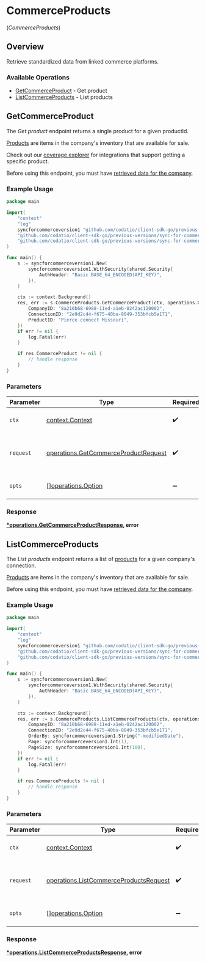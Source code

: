# CommerceProducts
(*CommerceProducts*)

## Overview

Retrieve standardized data from linked commerce platforms.

### Available Operations

* [GetCommerceProduct](#getcommerceproduct) - Get product
* [ListCommerceProducts](#listcommerceproducts) - List products

## GetCommerceProduct

The *Get product* endpoint returns a single product for a given productId.

[Products](https://docs.codat.io/commerce-api#/schemas/Product) are items in the company's inventory that are available for sale.

Check out our [coverage explorer](https://knowledge.codat.io/supported-features/commerce?view=tab-by-data-type&dataType=commerce-products) for integrations that support getting a specific product.

Before using this endpoint, you must have [retrieved data for the company](https://docs.codat.io/sync-for-commerce-v1-api#/operations/refresh-company-data).


### Example Usage

```go
package main

import(
	"context"
	"log"
	syncforcommerceversion1 "github.com/codatio/client-sdk-go/previous-versions/sync-for-commerce-version-1"
	"github.com/codatio/client-sdk-go/previous-versions/sync-for-commerce-version-1/pkg/models/shared"
	"github.com/codatio/client-sdk-go/previous-versions/sync-for-commerce-version-1/pkg/models/operations"
)

func main() {
    s := syncforcommerceversion1.New(
        syncforcommerceversion1.WithSecurity(shared.Security{
            AuthHeader: "Basic BASE_64_ENCODED(API_KEY)",
        }),
    )

    ctx := context.Background()
    res, err := s.CommerceProducts.GetCommerceProduct(ctx, operations.GetCommerceProductRequest{
        CompanyID: "8a210b68-6988-11ed-a1eb-0242ac120002",
        ConnectionID: "2e9d2c44-f675-40ba-8049-353bfcb5e171",
        ProductID: "Pierce connect Missouri",
    })
    if err != nil {
        log.Fatal(err)
    }

    if res.CommerceProduct != nil {
        // handle response
    }
}
```

### Parameters

| Parameter                                                                                    | Type                                                                                         | Required                                                                                     | Description                                                                                  |
| -------------------------------------------------------------------------------------------- | -------------------------------------------------------------------------------------------- | -------------------------------------------------------------------------------------------- | -------------------------------------------------------------------------------------------- |
| `ctx`                                                                                        | [context.Context](https://pkg.go.dev/context#Context)                                        | :heavy_check_mark:                                                                           | The context to use for the request.                                                          |
| `request`                                                                                    | [operations.GetCommerceProductRequest](../../models/operations/getcommerceproductrequest.md) | :heavy_check_mark:                                                                           | The request object to use for the request.                                                   |
| `opts`                                                                                       | [][operations.Option](../../models/operations/option.md)                                     | :heavy_minus_sign:                                                                           | The options for this request.                                                                |


### Response

**[*operations.GetCommerceProductResponse](../../models/operations/getcommerceproductresponse.md), error**


## ListCommerceProducts

The *List products* endpoint returns a list of [products](https://docs.codat.io/commerce-api#/schemas/Product) for a given company's connection.

[Products](https://docs.codat.io/commerce-api#/schemas/Product) are items in the company's inventory that are available for sale.

Before using this endpoint, you must have [retrieved data for the company](https://docs.codat.io/sync-for-commerce-v1-api#/operations/refresh-company-data).
    

### Example Usage

```go
package main

import(
	"context"
	"log"
	syncforcommerceversion1 "github.com/codatio/client-sdk-go/previous-versions/sync-for-commerce-version-1"
	"github.com/codatio/client-sdk-go/previous-versions/sync-for-commerce-version-1/pkg/models/shared"
	"github.com/codatio/client-sdk-go/previous-versions/sync-for-commerce-version-1/pkg/models/operations"
)

func main() {
    s := syncforcommerceversion1.New(
        syncforcommerceversion1.WithSecurity(shared.Security{
            AuthHeader: "Basic BASE_64_ENCODED(API_KEY)",
        }),
    )

    ctx := context.Background()
    res, err := s.CommerceProducts.ListCommerceProducts(ctx, operations.ListCommerceProductsRequest{
        CompanyID: "8a210b68-6988-11ed-a1eb-0242ac120002",
        ConnectionID: "2e9d2c44-f675-40ba-8049-353bfcb5e171",
        OrderBy: syncforcommerceversion1.String("-modifiedDate"),
        Page: syncforcommerceversion1.Int(1),
        PageSize: syncforcommerceversion1.Int(100),
    })
    if err != nil {
        log.Fatal(err)
    }

    if res.CommerceProducts != nil {
        // handle response
    }
}
```

### Parameters

| Parameter                                                                                        | Type                                                                                             | Required                                                                                         | Description                                                                                      |
| ------------------------------------------------------------------------------------------------ | ------------------------------------------------------------------------------------------------ | ------------------------------------------------------------------------------------------------ | ------------------------------------------------------------------------------------------------ |
| `ctx`                                                                                            | [context.Context](https://pkg.go.dev/context#Context)                                            | :heavy_check_mark:                                                                               | The context to use for the request.                                                              |
| `request`                                                                                        | [operations.ListCommerceProductsRequest](../../models/operations/listcommerceproductsrequest.md) | :heavy_check_mark:                                                                               | The request object to use for the request.                                                       |
| `opts`                                                                                           | [][operations.Option](../../models/operations/option.md)                                         | :heavy_minus_sign:                                                                               | The options for this request.                                                                    |


### Response

**[*operations.ListCommerceProductsResponse](../../models/operations/listcommerceproductsresponse.md), error**

